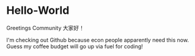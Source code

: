 # Hello-World

Greetings Community 大家好！

I'm checking out Github because econ people apparently need this now.
Guess my coffee budget will go up via fuel for coding! 
